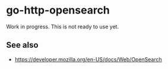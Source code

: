 # go-http-opensearch

Work in progress. This is not ready to use yet.

## See also

* https://developer.mozilla.org/en-US/docs/Web/OpenSearch